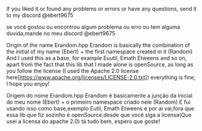 If you liked it or found any problems or errors or have any questions, send it to my discord @ebert9675

se você gostou ou encontrou algum problema ou erro ou tem alguma duvida,mande no meu discord @ebert9675

Origin of the name Erandom.hpp
Erandom is basically the combination of the initial of my name (Ebert) + the first namespace created in it (Random)
And I used this as a base, for example Euutil, Emath Etweens and so on, apart from the fact that this lib that I made alone is openSource, as long as you follow the license (I used the Apache 2.0 license here[https://www.apache.org/licenses/LICENSE-2.0.txt]) everything is fine,
I hope you enjoy!

Origem do nome Erandom.hpp
Erandom é basicamente a junção da inicial do meu nome (Ebert) + o primeiro namespace criado nele (Random)
E fui usando isso como base,exemplo Eutil, Emath Etweens e por ai vai,fora que essa lib que fiz sozinho é openSource,desde que você siga a licensa(Que usei a licensa do apache 2.0) tá tudo bem,
espero que goste!
